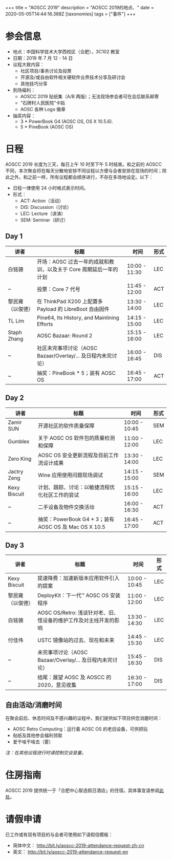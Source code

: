 +++
title = "AOSCC 2019"
description = "AOSCC 2019的地点、"
date = 2020-05-05T14:44:16.388Z
[taxonomies]
tags = ["事件"]
+++

# 参会信息

- 地点：中国科学技术大学西校区（合肥），3C102 教室
- 日期：2019 年 7 月 12 - 14 日
- 议程大致内容：
	- 社区项目/事务讨论及投票
	- 开源及/或自由软件相关硬软件业界技术分享及研讨会
	- 其他技巧分享
- 到场福利：
	- AOSCC 2019 贴纸集（A/B 两版）；无法现场参会者可在会后联系邮寄
	- “石牌村人民医院”卡贴
	- AOSC 各种 Logo 徽章
- 抽奖内容：
	- 3 * PowerBook G4 (AOSC OS, OS X 10.5.6).
	- 5 * PineBook (AOSC OS)

# 日程
AOSCC 2019 长度为三天，每日上午 10 时至下午 5 时结束。和之前的 AOSCC 不同，本次聚会将在每天分散地安排不同议程以方便与会者安排在现场的时间；除此之外，和之前一样，所有议程都会顺序进行，不存在多场地设定。以下：

- 日程一律使用 24 小时格式表示时间。
- 形式：
	- ACT: Action（活动） 
	- DIS: Discussion（讨论）
	- LEC: Lecture（讲演）
	- SEM: Seminar（研讨）

## Day 1

| 讲者 | 标题 | 时间 | 形式 |
|--------|--------|-------|----------|
| 白铭骢 | 开场：AOSC 过去一年的成就和教训，以及关于 Core 周期延后一年的计划 | 10:00 - 11:30 | LEC |
| ~ | 投票：Core 7 代号 | 11:45 - 12:00 | ACT |
| 黎民雍（以俊德） | 在 ThinkPad X200 上配置多 Payload 的 LibreBoot 自由固件 | 13:30 - 14:00 | LEC |
| TL Lim | Pine64, Its History, and Mainlining Efforts | 14:15 - 15:00 | LEC |
| Staph Zhang | AOSC Bazaar: Round 2 | 15:15 - 16:00 | LEC |
| ~ | 社区未完事项讨论（AOSC Bazaar/Overlay/... 及日程内未完讨论）| 16:00 - 16:45 | DIS |
| ~ | 抽奖：PineBook \* 5；装有 AOSC OS | 16:45 - 17:00 | ACT |

## Day 2
| 讲者 | 标题 | 时间 | 形式 |
|--------|--------|-------|----------|
| Zamir SUN | 开源社区的软件质量保障 | 10:00 - 10:45 | SEM |
| Gumblex | 关于 AOSC OS 软件包的质量检测和保障 | 11:00 - 12:00 | LEC |
| Zero King | AOSC OS 安全更新流程及目前工作流设计成果 | 13:30 - 14:00 | LEC |
| Jactry Zeng | Wine 应用使用问题现场调试 | 14:15 - 15:00 | SEM |
| Kexy Biscuit | 计划、跟踪、讨论：以敏捷流程优化社区工作的尝试 | 15:15 - 16:00 | LEC |
| ~ | 二手设备及物件交换活动 | 16:00 - 16:30 | ACT |
| ~ | 抽奖：PowerBook G4 \* 3；装有 AOSC OS 及 Mac OS X 10.5 | 16:45 - 17:00 | ACT |

## Day 3

| 讲者 | 标题 | 时间 | 形式 |
|--------|--------|-------|----------|
| Kexy Biscuit | 提速降费：加速新版本应用软件引入的提案 | 10:00 - 10:45 | LEC |
| 黎民雍（以俊德） | DeployKit：下一代™ AOSC OS  安装程序 | 11:00 - 12:00 | LEC |
| 白铭骢 | AOSC OS/Retro: 浅谈针对老、旧、怪设备的维护工作及对主线开发的影响 | 13:30 - 14:30 | LEC |
| 付佳伟 | USTC 镜像站的过去、现在和未来 | 14:45 - 15:30 | LEC |
| ~ | 未完事项讨论（AOSC Bazaar/Overlay/... 及日程内未完讨论）| 15:45 - 16:30 | DIS |
| ~ | 结尾：展望 AOSC 及 AOSCC 的 2020，意见收集 | 16:30 - 17:00 | DIS |

## 自由活动/消磨时间

在聚会前后、休息时间及不感兴趣的议程中，我们提供如下项目供您消磨时间：

- AOSC Retro Computing：运行着 AOSC OS 的老旧设备，可供把玩
- 贴纸及其他参会福利领取
- 爱干啥干啥去（雾）

*注：在其他议程进行时请控制交谈音量。*
# 住房指南

AOSCC 2019 提供统一于「合肥中心智选假日酒店」的住宿。具体事宜请参阅[此处](@/aoscc/2019-hotel.md)。

# 请假申请

已工作或有现有项目的与会者可使用如下请假信模板：

- 简体中文： http://bit.ly/aoscc-2019-attendance-request-zh-cn
- 英文： http://bit.ly/aoscc-2019-attendance-request-en
